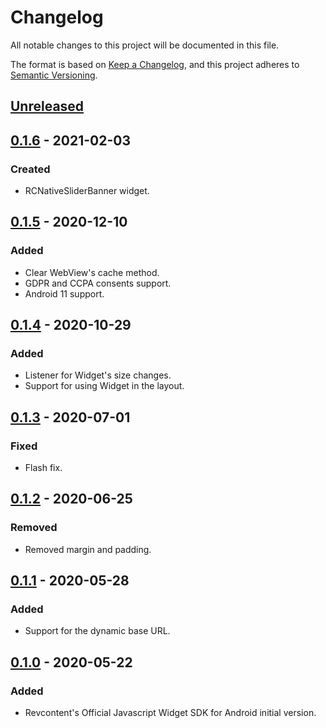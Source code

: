 # Changelog

All notable changes to this project will be documented in this file.

The format is based on [Keep a Changelog](https://keepachangelog.com/en/1.0.0/),
and this project adheres to [Semantic Versioning](https://semver.org/spec/v2.0.0.html).

## [Unreleased]

## [0.1.6] - 2021-02-03
### Created
- RCNativeSliderBanner widget.

## [0.1.5] - 2020-12-10
### Added
- Clear WebView's cache method.
- GDPR and CCPA consents support.
- Android 11 support.

## [0.1.4] - 2020-10-29
### Added
- Listener for Widget's size changes.
- Support for using Widget in the layout.

## [0.1.3] - 2020-07-01
### Fixed
- Flash fix.

## [0.1.2] - 2020-06-25
### Removed
- Removed margin and padding.

## [0.1.1] - 2020-05-28
### Added
- Support for the dynamic base URL.

## [0.1.0] - 2020-05-22
### Added
- Revcontent's Official Javascript Widget SDK for Android initial version.

[Unreleased]: https://github.com/RevContent/RCNativeAndroidSDK/compare/0.1.6...HEAD
[0.1.6]: https://github.com/RevContent/RCNativeAndroidSDK/compare/0.1.5...0.1.6
[0.1.5]: https://github.com/RevContent/RCNativeAndroidSDK/compare/0.1.4...0.1.5
[0.1.4]: https://github.com/RevContent/RCNativeAndroidSDK/compare/0.1.3...0.1.4
[0.1.3]: https://github.com/RevContent/RCNativeAndroidSDK/compare/0.1.2...0.1.3
[0.1.2]: https://github.com/RevContent/RCNativeAndroidSDK/compare/0.1.1...0.1.2
[0.1.1]: https://github.com/RevContent/RCNativeAndroidSDK/compare/0.1.0...0.1.1
[0.1.0]: https://github.com/RevContent/RCNativeAndroidSDK/releases/tag/0.1.0
